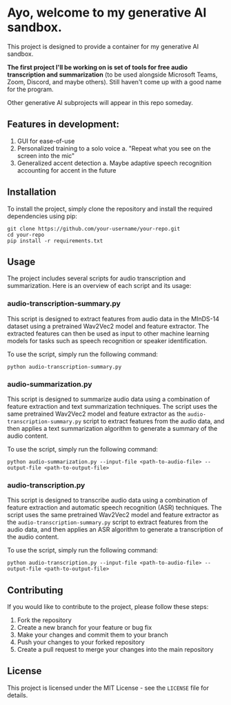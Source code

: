 # Ayo, welcome to my generative AI sandbox.

This project is designed to provide a container for my generative AI sandbox.

**The first project I'll be working on is set of tools for free audio transcription and summarization** (to be used alongside Microsoft Teams, Zoom, Discord, and maybe others). Still haven't come up with a good name for the program.

Other generative AI subprojects will appear in this repo someday.

## Features in development:

1. GUI for ease-of-use
2. Personalized training to a solo voice
    a. "Repeat what you see on the screen into the mic"
3. Generalized accent detection
    a. Maybe adaptive speech recognition accounting for accent in the future

## Installation

To install the project, simply clone the repository and install the required dependencies using pip:

```
git clone https://github.com/your-username/your-repo.git
cd your-repo
pip install -r requirements.txt
```

## Usage

The project includes several scripts for audio transcription and summarization. Here is an overview of each script and its usage:

### audio-transcription-summary.py

This script is designed to extract features from audio data in the MInDS-14 dataset using a pretrained Wav2Vec2 model and feature extractor. The extracted features can then be used as input to other machine learning models for tasks such as speech recognition or speaker identification.

To use the script, simply run the following command:

```
python audio-transcription-summary.py
```

### audio-summarization.py

This script is designed to summarize audio data using a combination of feature extraction and text summarization techniques. The script uses the same pretrained Wav2Vec2 model and feature extractor as the `audio-transcription-summary.py` script to extract features from the audio data, and then applies a text summarization algorithm to generate a summary of the audio content.

To use the script, simply run the following command:

```
python audio-summarization.py --input-file <path-to-audio-file> --output-file <path-to-output-file>
```

### audio-transcription.py

This script is designed to transcribe audio data using a combination of feature extraction and automatic speech recognition (ASR) techniques. The script uses the same pretrained Wav2Vec2 model and feature extractor as the `audio-transcription-summary.py` script to extract features from the audio data, and then applies an ASR algorithm to generate a transcription of the audio content.

To use the script, simply run the following command:

```
python audio-transcription.py --input-file <path-to-audio-file> --output-file <path-to-output-file>
```

## Contributing

If you would like to contribute to the project, please follow these steps:

1. Fork the repository
2. Create a new branch for your feature or bug fix
3. Make your changes and commit them to your branch
4. Push your changes to your forked repository
5. Create a pull request to merge your changes into the main repository

## License

This project is licensed under the MIT License - see the `LICENSE` file for details.
